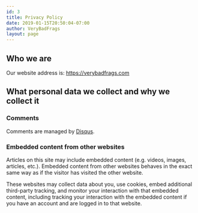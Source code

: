 ```yaml
---
id: 3
title: Privacy Policy
date: 2019-01-15T20:50:04-07:00
author: VeryBadFrags
layout: page
---
```


## Who we are

Our website address is: <https://verybadfrags.com>

## What personal data we collect and why we collect it

### Comments

Comments are managed by [Disqus](https://disqus.com/).

### Embedded content from other websites

Articles on this site may include embedded content (e.g. videos, images, articles, etc.). Embedded content from other websites behaves in the exact same way as if the visitor has visited the other website.

These websites may collect data about you, use cookies, embed additional third-party tracking, and monitor your interaction with that embedded content, including tracking your interaction with the embedded content if you have an account and are logged in to that website.
